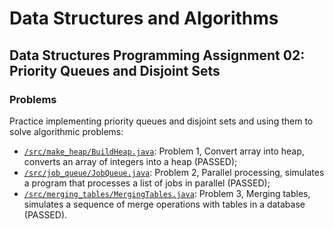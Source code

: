 # Data Structures and Algorithms
## Data Structures Programming Assignment 02: Priority Queues and Disjoint Sets
### Problems
Practice implementing priority queues and disjoint sets and using them to solve algorithmic problems:
* [`/src/make_heap/BuildHeap.java`](src/make_heap/BuildHeap.java): Problem 1, Convert array into heap, converts an array of integers into a heap (PASSED);
* [`/src/job_queue/JobQueue.java`](src/job_queue/JobQueue.java): Problem 2, Parallel processing, simulates a program that processes a list of jobs in parallel (PASSED);
* [`/src/merging_tables/MergingTables.java`](src/merging_tables/MergingTables.java): Problem 3, Merging tables, simulates a sequence of merge operations with tables in a database (PASSED).
